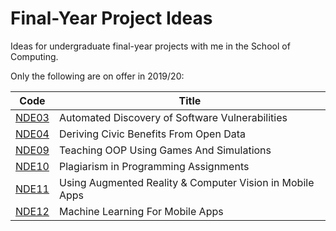 # Final-Year Project Ideas

Ideas for undergraduate final-year projects with me in the School of Computing.

Only the following are on offer in 2019/20:

| Code              | Title                                                    |
| ----------------- | -------------------------------------------------------- |
| [NDE03](nde03.md) | Automated Discovery of Software Vulnerabilities          |
| [NDE04](nde04.md) | Deriving Civic Benefits From Open Data                   |
| [NDE09](nde09.md) | Teaching OOP Using Games And Simulations                 |
| [NDE10](nde10.md) | Plagiarism in Programming Assignments                    |
| [NDE11](nde11.md) | Using Augmented Reality & Computer Vision in Mobile Apps |
| [NDE12](nde12.md) | Machine Learning For Mobile Apps                         |
